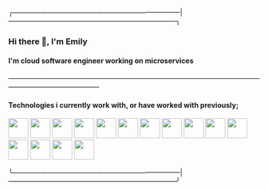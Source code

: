 ╭————————————————————————|————————————————————————╮
### Hi there 👋, I'm Emily
#### I'm cloud software engineer working on microservices
—————————————————————————————————————————————————
#### Technologies i currently work with, or have worked with previously;
<img src="https://cdn.jsdelivr.net/gh/devicons/devicon@latest/icons/go/go-original-wordmark.svg" height=40 width=40 /> <img src="https://cdn.jsdelivr.net/gh/devicons/devicon@latest/icons/amazonwebservices/amazonwebservices-plain-wordmark.svg"  height=40 width=40  /> <img src="https://cdn.jsdelivr.net/gh/devicons/devicon@latest/icons/docker/docker-plain.svg"  height=40 width=40 /> <img src="https://cdn.jsdelivr.net/gh/devicons/devicon@latest/icons/grafana/grafana-plain.svg" height=40 width=40 /> <img src="https://cdn.jsdelivr.net/gh/devicons/devicon@latest/icons/grpc/grpc-original.svg" height=40 width=40 /> <img src="https://cdn.jsdelivr.net/gh/devicons/devicon@latest/icons/java/java-plain.svg" height=40 width=40 /> <img src="https://cdn.jsdelivr.net/gh/devicons/devicon@latest/icons/laravel/laravel-original.svg" height=40 width=40 /> <img src="https://cdn.jsdelivr.net/gh/devicons/devicon@latest/icons/postgresql/postgresql-plain.svg"  height=40 width=40 /> <img src="https://cdn.jsdelivr.net/gh/devicons/devicon@latest/icons/prometheus/prometheus-original.svg" height=40 width=40 /> <img src="https://cdn.jsdelivr.net/gh/devicons/devicon@latest/icons/react/react-original.svg" height=40 width=40 /> <img src="https://cdn.jsdelivr.net/gh/devicons/devicon@latest/icons/csharp/csharp-plain.svg" height=40 width=40 /> <img src="https://cdn.jsdelivr.net/gh/devicons/devicon@latest/icons/storybook/storybook-original.svg" height=40 width=40 /> <img src="https://cdn.jsdelivr.net/gh/devicons/devicon@latest/icons/typescript/typescript-plain.svg" height=40 width=40 /> <img src="https://cdn.jsdelivr.net/gh/devicons/devicon@latest/icons/unity/unity-original.svg" height=40 width=40 /> <img src="https://cdn.jsdelivr.net/gh/devicons/devicon@latest/icons/sqlite/sqlite-original.svg" height=40 width=40 />

╰————————————————————————|————————————————————————╯
